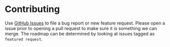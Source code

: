 # Contributing

Use [GitHub Issues](https://github.com/protobox/protobox/issues) to file a bug report or new feature request. Please open a issue prior to opening a pull request to make sure it is something we can merge. The roadmap can be determined by looking at issues tagged as `featured request`.